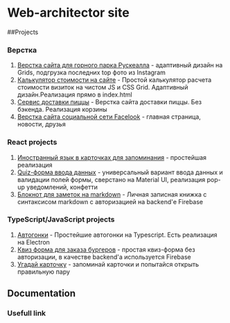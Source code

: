 # Web-architector site


##Projects

### Верстка

1. [Верстка сайта для горного парка Рускеалла](https://web-architector.github.io/ruskeala/) - адаптивный дизайн на Grids, подгрузка последних top фото из Instagram
2. [Калькулятор стоимости на сайте](https://web-architector.github.io/calculator-js/) - Простой калькулятор расчета стоимости визиток на чистом JS и CSS Grid. Адаптивный дизайн.Реализация прямо в index.html
3. [Сервис доставки пиццы](https://web-architector.github.io/pizza-delivery/) - Верстка сайта доставки пиццы. Без бэкенда. Реализация корзины
4. [Верстка сайта социальной сети Facelook](https://web-architector.github.io/Facelook/) - главная страница, новости, друзья 

### React projects
1. [Иностранный язык в карточках для запоминания](https://web-architector.github.io/learning-cards/) - простейшая реализация
2. [Quiz-форма ввода данных](https://web-architector.github.io/quiz-react-form/) - универсальный вариант ввода данных и валидации полей формы, сверстано на Material UI, реализация pop-up уведомлений, конфетти
3. [Блокнот для заметок на markdown](https://web-architector.github.io/firebase-markdown-editor/) -  Личная записная книжка с синтаксисом markdown с авторизацией на backend'е Firebase

### TypeScript/JavaScript  projects
1. [Автогонки](https://web-architector.github.io/auto-racing-typescript/) - Простейшие автогонки на Typescript. Есть реализация на Electron
2. [Квиз форма для заказа бургеров](https://web-architector.github.io/shaverma/) - простая квиз-форма без авторизации, в качестве backend'а используется Firebase
3. [Угадай карточку](https://web-architector.github.io/memory-game/) - запоминай карточки и попытайся открыть правильную пару
 



## Documentation

### Usefull link
